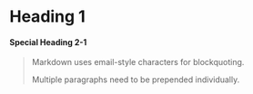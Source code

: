 # Heading 1

#### Special Heading 2-1

> Markdown uses email-style
characters for blockquoting.
>
> Multiple paragraphs need to be prepended individually.
